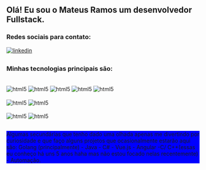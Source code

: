 ## Olá! Eu sou o Mateus Ramos um desenvolvedor Fullstack.

### Redes sociais para contato:
[![linkedin](https://img.shields.io/badge/LinkedIn-0077B5?style=for-the-badge&logo=linkedin&logoColor=white)](https://www.linkedin.com/in/mateuscleonesramos/)

##

### Minhas tecnologias principais são:
<div style="display: inline_block"><br/>  
  <img align="center" alt="html5" src="https://img.shields.io/badge/JavaScript-F7DF1E?style=for-the-badge&logo=javascript&logoColor=black"/>
  <img align="center" alt="html5" src="https://img.shields.io/badge/TypeScript-007ACC?style=for-the-badge&logo=typescript&logoColor=white"/>
  <img align="center" alt="html5" src="https://img.shields.io/badge/Node.js-43853D?style=for-the-badge&logo=node.js&logoColor=white"/>
  <img align="center" alt="html5" src="https://img.shields.io/badge/React-20232A?style=for-the-badge&logo=react&logoColor=61DAFB"/>
  <img align="center" alt="html5" src="https://img.shields.io/badge/React_Native-20232A?style=for-the-badge&logo=react&logoColor=61DAFB"/><br/><br/>
  <img align="center" alt="html5" src="https://img.shields.io/badge/Python-3776AB?style=for-the-badge&logo=python&logoColor=white"/>
  <img align="center" alt="html5" src="https://img.shields.io/badge/Django-092E20?style=for-the-badge&logo=django&logoColor=white"/><br/><br/>
  <img align="center" alt="html5" src="https://img.shields.io/badge/Dart-0175C2?style=for-the-badge&logo=dart&logoColor=white"/>
  <img align="center" alt="html5" src="https://img.shields.io/badge/Flutter-02569B?style=for-the-badge&logo=flutter&logoColor=white"/>
</div>

##
<div style="background-color: blue">
Algumas secundárias que tenho dado uma olhada apenas me divertindo por curiosidade e que faço alguns projetos que ocasionalmente estarão aqui são: Golang (principalmente) - Java - C# - Vue.js - Angular -C/ C++(essas eu conheço há uns 5 anos haha mas não estou focado nelas recentemente) - Automação.

